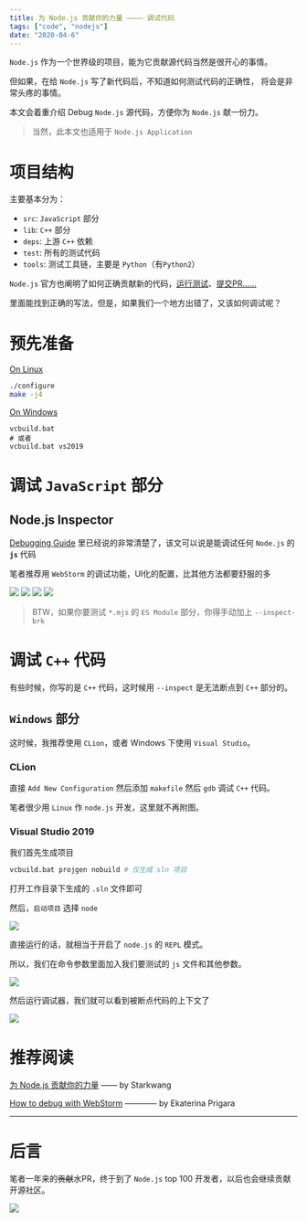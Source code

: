 ```yaml
---
title: 为 Node.js 贡献你的力量 ———— 调试代码
tags: ["code", "nodejs"]
date: "2020-04-6"
---
```


`Node.js` 作为一个世界级的项目，能为它贡献源代码当然是很开心的事情。

但如果，在给 `Node.js` 写了新代码后，不知道如何测试代码的正确性，
将会是非常头疼的事情。

本文会着重介绍 Debug `Node.js` 源代码，方便你为 `Node.js` 献一份力。

> 当然，此本文也适用于 `Node.js Application`

# 项目结构

主要基本分为：

- `src`:    `JavaScript` 部分
- `lib`:    `C++` 部分
- `deps`:   上游 `C++` 依赖
- `test`:   所有的测试代码
- `tools`:  测试工具链，主要是 `Python`（有`Python2`）

`Node.js` 官方也阐明了如何正确贡献新的代码，[运行测试](https://github.com/nodejs/node/blob/master/BUILDING.md#running-tests)、[提交PR](https://github.com/nodejs/node/blob/master/doc/guides/contributing/pull-requests.md)[......](https://github.com/nodejs/node/tree/master/doc/guides)

里面能找到正确的写法，但是，如果我们一个地方出错了，又该如何调试呢？

# 预先准备

[On Linux](https://github.com/nodejs/node/blob/master/BUILDING.md#building-nodejs-1)

```bash
./configure
make -j4
```

[On Windows](https://github.com/nodejs/node/blob/master/BUILDING.md#windows)

```
vcbuild.bat
# 或者
vcbuild.bat vs2019
```


# 调试 `JavaScript` 部分

## Node.js Inspector

[Debugging Guide](https://nodejs.org/en/docs/guides/debugging-getting-started/) 里已经说的非常清楚了，该文可以说是能调试任何 `Node.js` 的 **`js`** 代码

笔者推荐用 `WebStorm` 的调试功能，UI化的配置，比其他方法都要舒服的多

![](./2.png)
![](./3.png)
![](./4.png)
![](./5.png)

> BTW，如果你要测试 `*.mjs` 的 `ES Module` 部分，你得手动加上 `--inspect-brk`


# 调试 `C++` 代码

有些时候，你写的是 `C++` 代码，这时候用 `--inspect` 是无法断点到 `C++` 部分的。

## `Windows` 部分

这时候，我推荐使用 `CLion`，或者 Windows 下使用 `Visual Studio`。

### CLion

直接 `Add New Configuration` 然后添加 `makefile` 然后 `gdb` 调试 `C++` 代码。

笔者很少用 `Linux` 作 `node.js` 开发，这里就不再附图。

### Visual Studio 2019

我们首先生成项目

```bash
vcbuild.bat projgen nobuild # 仅生成 sln 项目
```

打开工作目录下生成的 `.sln` 文件即可

然后，`启动项目` 选择 `node`

![](./6.png)

直接运行的话，就相当于开启了 `node.js` 的 `REPL` 模式。

所以，我们在命令参数里面加入我们要测试的 `js` 文件和其他参数。

![](./7.png)

然后运行调试器，我们就可以看到被断点代码的上下文了

![](./8.png)

# 推荐阅读

[为 Node.js 贡献你的力量](https://zhuanlan.zhihu.com/p/27932211)
—— by Starkwang

[How to debug with WebStorm](https://blog.jetbrains.com/webstorm/2018/01/how-to-debug-with-webstorm/)
———— by Ekaterina Prigara

---

# 后言

笔者一年来的~~贡献~~水PR，终于到了 `Node.js` top 100 开发者，以后也会继续贡献开源社区。

![](./1.png)